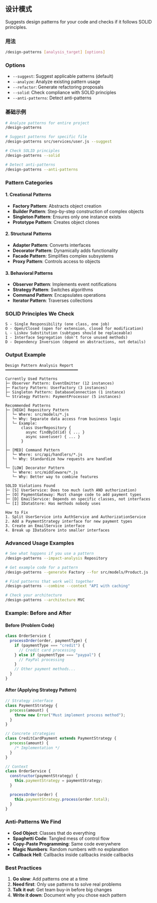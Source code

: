 ## 设计模式

Suggests design patterns for your code and checks if it follows SOLID principles.

### 用法

```bash
/design-patterns [analysis_target] [options]
```

### Options

- `--suggest`: Suggest applicable patterns (default)
- `--analyze`: Analyze existing pattern usage
- `--refactor`: Generate refactoring proposals
- `--solid`: Check compliance with SOLID principles
- `--anti-patterns`: Detect anti-patterns

### 基础示例

```bash
# Analyze patterns for entire project
/design-patterns

# Suggest patterns for specific file
/design-patterns src/services/user.js --suggest

# Check SOLID principles
/design-patterns --solid

# Detect anti-patterns
/design-patterns --anti-patterns
```

### Pattern Categories

#### 1. Creational Patterns

- **Factory Pattern**: Abstracts object creation
- **Builder Pattern**: Step-by-step construction of complex objects
- **Singleton Pattern**: Ensures only one instance exists
- **Prototype Pattern**: Creates object clones

#### 2. Structural Patterns

- **Adapter Pattern**: Converts interfaces
- **Decorator Pattern**: Dynamically adds functionality
- **Facade Pattern**: Simplifies complex subsystems
- **Proxy Pattern**: Controls access to objects

#### 3. Behavioral Patterns

- **Observer Pattern**: Implements event notifications
- **Strategy Pattern**: Switches algorithms
- **Command Pattern**: Encapsulates operations
- **Iterator Pattern**: Traverses collections

### SOLID Principles We Check

```
S - Single Responsibility (one class, one job)
O - Open/Closed (open for extension, closed for modification)
L - Liskov Substitution (subtypes should be replaceable)
I - Interface Segregation (don't force unused methods)
D - Dependency Inversion (depend on abstractions, not details)
```

### Output Example

```
Design Pattern Analysis Report
━━━━━━━━━━━━━━━━━━━━━━━━━━━━━━━━

Currently Used Patterns
├─ Observer Pattern: EventEmitter (12 instances)
├─ Factory Pattern: UserFactory (3 instances)
├─ Singleton Pattern: DatabaseConnection (1 instance)
└─ Strategy Pattern: PaymentProcessor (5 instances)

Recommended Patterns
├─ [HIGH] Repository Pattern
│  └─ Where: src/models/*.js
│  └─ Why: Separate data access from business logic
│  └─ Example:
│      class UserRepository {
│        async findById(id) { ... }
│        async save(user) { ... }
│      }
│
├─ [MED] Command Pattern
│  └─ Where: src/api/handlers/*.js
│  └─ Why: Standardize how requests are handled
│
└─ [LOW] Decorator Pattern
   └─ Where: src/middleware/*.js
   └─ Why: Better way to combine features

SOLID Violations Found
├─ [S] UserService: Does too much (auth AND authorization)
├─ [O] PaymentGateway: Must change code to add payment types
├─ [D] EmailService: Depends on specific classes, not interfaces
└─ [I] IDataStore: Has methods nobody uses

How to Fix
1. Split UserService into AuthService and AuthorizationService
2. Add a PaymentStrategy interface for new payment types
3. Create an EmailService interface
4. Break up IDataStore into smaller interfaces
```

### Advanced Usage Examples

```bash
# See what happens if you use a pattern
/design-patterns --impact-analysis Repository

# Get example code for a pattern
/design-patterns --generate Factory --for src/models/Product.js

# Find patterns that work well together
/design-patterns --combine --context "API with caching"

# Check your architecture
/design-patterns --architecture MVC
```

### Example: Before and After

#### Before (Problem Code)

```javascript
class OrderService {
  processOrder(order, paymentType) {
    if (paymentType === "credit") {
      // Credit card processing
    } else if (paymentType === "paypal") {
      // PayPal processing
    }
    // Other payment methods...
  }
}
```

#### After (Applying Strategy Pattern)

```javascript
// Strategy interface
class PaymentStrategy {
  process(amount) {
    throw new Error("Must implement process method");
  }
}

// Concrete strategies
class CreditCardPayment extends PaymentStrategy {
  process(amount) {
    /* Implementation */
  }
}

// Context
class OrderService {
  constructor(paymentStrategy) {
    this.paymentStrategy = paymentStrategy;
  }

  processOrder(order) {
    this.paymentStrategy.process(order.total);
  }
}
```

### Anti-Patterns We Find

- **God Object**: Classes that do everything
- **Spaghetti Code**: Tangled mess of control flow
- **Copy-Paste Programming**: Same code everywhere
- **Magic Numbers**: Random numbers with no explanation
- **Callback Hell**: Callbacks inside callbacks inside callbacks

### Best Practices

1. **Go slow**: Add patterns one at a time
2. **Need first**: Only use patterns to solve real problems
3. **Talk it out**: Get team buy-in before big changes
4. **Write it down**: Document why you chose each pattern
